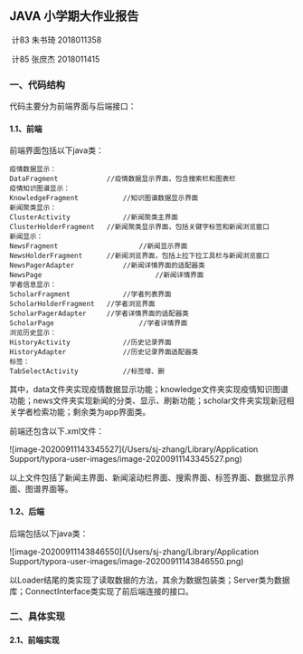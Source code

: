 ## JAVA 小学期大作业报告

​							计83 朱书琦 2018011358

​							计85 张庶杰 2018011415

### 一、代码结构

代码主要分为前端界面与后端接口：

#### 1.1、前端

前端界面包括以下java类：

```
疫情数据显示：
DataFragment         	//疫情数据显示界面，包含搜索栏和图表栏
疫情知识图谱显示：			
KnowledgeFragment			//知识图谱数据显示界面
新闻聚类显示：
ClusterActivity				//新闻聚类主界面
ClusterHolderFragment	//新闻聚类显示界面，包括关键字标签和新闻浏览窗口
新闻显示：
NewsFragment					//新闻显示界面
NewsHolderFragment		//新闻浏览界面，包括上拉下拉工具栏与新闻浏览窗口
NewsPagerAdapter			//新闻详情界面的适配器类
NewsPage							//新闻详情界面
学者信息显示：
ScholarFragment				//学者列表界面
ScholarHolderFragment	//学者浏览界面
ScholarPagerAdapter		//学者详情界面的适配器类
ScholarPage						//学者详情界面
浏览历史显示：
HistoryActivity				//历史记录界面
HistoryAdapter				//历史记录界面适配器类
标签：
TabSelectActivity			//标签增、删

```

其中，data文件夹实现疫情数据显示功能；knowledge文件夹实现疫情知识图谱功能；news文件夹实现新闻的分类、显示、刷新功能；scholar文件夹实现新冠相关学者检索功能；剩余类为app界面类。

前端还包含以下.xml文件：

![image-20200911143345527](/Users/sj-zhang/Library/Application Support/typora-user-images/image-20200911143345527.png)

以上文件包括了新闻主界面、新闻滚动栏界面、搜索界面、标签界面、数据显示界面、图谱界面等。

#### 1.2、后端

后端包括以下java类：

![image-20200911143846550](/Users/sj-zhang/Library/Application Support/typora-user-images/image-20200911143846550.png)

以Loader结尾的类实现了读取数据的方法，其余为数据包装类；Server类为数据库；ConnectInterface类实现了前后端连接的接口。



### 二、具体实现

#### 2.1、前端实现









